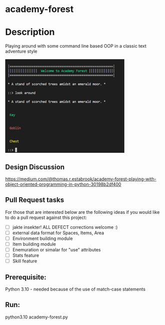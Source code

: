 # academy-forest
# Description 
Playing around with some command line based OOP in a classic text adventure style

![Academy Forest console view](academy-forest.PNG)

## Design Discussion
https://medium.com/@thomas.r.estabrook/academy-forest-playing-with-object-oriented-programming-in-python-30198b2df400

## Pull Request tasks
For those that are interested below are the following ideas if you would like to do a pull request against this project:

- [ ] jakte insekter! ALL DEFECT corrections welcome :)
- [ ] external data format for Spaces, Items, Area
- [ ] Environment building module
- [ ] Item building module
- [ ] Enemuration or simalar for "use" attributes
- [ ] Stats feature
- [ ] Skill feature

## Prerequisite:
   Python 3.10 - needed because of the use of match-case statements
 
## Run:
  python3.10 academy-forest.py
